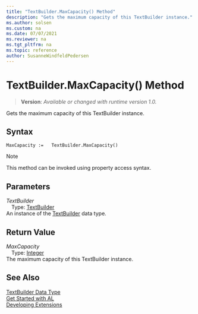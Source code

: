 ```yaml
---
title: "TextBuilder.MaxCapacity() Method"
description: "Gets the maximum capacity of this TextBuilder instance."
ms.author: solsen
ms.custom: na
ms.date: 07/07/2021
ms.reviewer: na
ms.tgt_pltfrm: na
ms.topic: reference
author: SusanneWindfeldPedersen
---
```

[//]: # (START>DO_NOT_EDIT)
[//]: # (IMPORTANT:Do not edit any of the content between here and the END>DO_NOT_EDIT.)
[//]: # (Any modifications should be made in the .xml files in the ModernDev repo.)
# TextBuilder.MaxCapacity() Method
> **Version**: _Available or changed with runtime version 1.0._

Gets the maximum capacity of this TextBuilder instance.


## Syntax
```AL
MaxCapacity :=   TextBuilder.MaxCapacity()
```
> [!NOTE]
> This method can be invoked using property access syntax.

## Parameters
*TextBuilder*  
&emsp;Type: [TextBuilder](textbuilder-data-type.md)  
An instance of the [TextBuilder](textbuilder-data-type.md) data type.  

## Return Value
*MaxCapacity*  
&emsp;Type: [Integer](../integer/integer-data-type.md)  
The maximum capacity of this TextBuilder instance.


[//]: # (IMPORTANT: END>DO_NOT_EDIT)
## See Also
[TextBuilder Data Type](textbuilder-data-type.md)  
[Get Started with AL](../../devenv-get-started.md)  
[Developing Extensions](../../devenv-dev-overview.md)